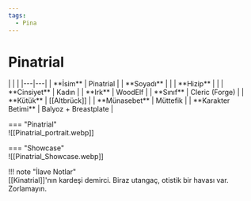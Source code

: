 ```yaml
---
tags:
  - Pina
---  
```

# Pinatrial   
  
<div class="grid" markdown>  
|  |  |  
|---|---|  
| **İsim** | Pinatrial |  
| **Soyadı** |  |  
| **Hizip** |  |  
| **Cinsiyet** | Kadın |  
| **Irk** | WoodElf |  
| **Sınıf** | Cleric (Forge) |  
| **Kütük** | [[Altbrück]] |  
| **Münasebet** | Müttefik |  
| **Karakter Betimi** | Balyoz + Breastplate |  
  
=== "Pinatrial"  
	![[Pinatrial_portrait.webp]]  
  
=== "Showcase"  
	![[Pinatrial_Showcase.webp]]  
  
</div>  
  
!!! note "İlave Notlar"  
	[[Kinatrial]]'nın kardeşi demirci. Biraz utangaç, otistik bir havası var. Zorlamayın.  

